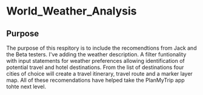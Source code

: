 # World_Weather_Analysis

## Purpose
The purpose of this respitory is to include the recomendtions from Jack and the Beta testers. I've adding the weather description. A filter funtionality with input statements for weather preferences allowing identification of potential travel and hotel destinations. From the list of destinations four cities of choice will create a travel itinerary, travel route and a marker layer map. All of these recomendations have helped take the PlanMyTrip app tohte next level.